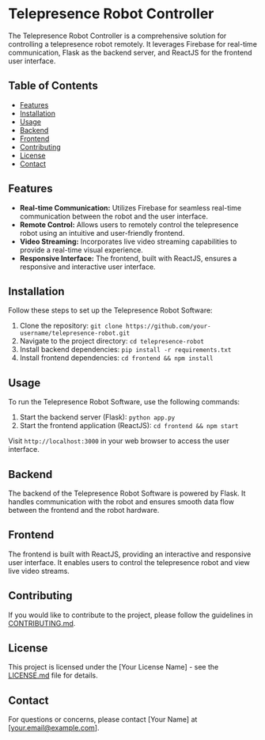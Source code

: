 # Telepresence Robot Controller

The Telepresence Robot Controller is a comprehensive solution for controlling a telepresence robot remotely. It leverages Firebase for real-time communication, Flask as the backend server, and ReactJS for the frontend user interface.

## Table of Contents

- [Features](#features)
- [Installation](#installation)
- [Usage](#usage)
- [Backend](#backend)
- [Frontend](#frontend)
- [Contributing](#contributing)
- [License](#license)
- [Contact](#contact)

## Features

- **Real-time Communication:** Utilizes Firebase for seamless real-time communication between the robot and the user interface.
- **Remote Control:** Allows users to remotely control the telepresence robot using an intuitive and user-friendly frontend.
- **Video Streaming:** Incorporates live video streaming capabilities to provide a real-time visual experience.
- **Responsive Interface:** The frontend, built with ReactJS, ensures a responsive and interactive user interface.

## Installation

Follow these steps to set up the Telepresence Robot Software:

1. Clone the repository: `git clone https://github.com/your-username/telepresence-robot.git`
2. Navigate to the project directory: `cd telepresence-robot`
3. Install backend dependencies: `pip install -r requirements.txt`
4. Install frontend dependencies: `cd frontend && npm install`

## Usage

To run the Telepresence Robot Software, use the following commands:

1. Start the backend server (Flask): `python app.py`
2. Start the frontend application (ReactJS): `cd frontend && npm start`

Visit `http://localhost:3000` in your web browser to access the user interface.

## Backend

The backend of the Telepresence Robot Software is powered by Flask. It handles communication with the robot and ensures smooth data flow between the frontend and the robot hardware.

## Frontend

The frontend is built with ReactJS, providing an interactive and responsive user interface. It enables users to control the telepresence robot and view live video streams.

## Contributing

If you would like to contribute to the project, please follow the guidelines in [CONTRIBUTING.md](CONTRIBUTING.md).

## License

This project is licensed under the [Your License Name] - see the [LICENSE.md](LICENSE.md) file for details.

## Contact

For questions or concerns, please contact [Your Name] at [your.email@example.com].
